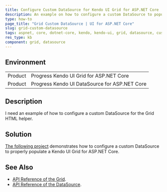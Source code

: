 ```yaml
---
title: Configure Custom DataSource for Kendo UI Grid for ASP.NET Core
description: An example on how to configure a custom DataSource to populate a Grid HTML helper.
type: how-to
page_title: "Grid Custom DataSource | UI for ASP.NET Core"
slug: grid-custom-datasource
tags: aspnet, core, dotnet-core, kendo, kendo-ui, grid, datasource, custom, custom-datasource
res_type: kb
component: grid, datasource
---
```


## Environment

<table>
 <tr>
  <td>Product</td>
  <td>Progress Kendo UI Grid for ASP.NET Core</td>
 </tr>
 <tr>
  <td>Product</td>
  <td>Progress Kendo UI DataSource for ASP.NET Core</td>
 </tr>
</table>


## Description

I need an example of how to configure a custom DataSource for the Grid HTML helper.

## Solution

[The following project](https://github.com/telerik/aspnet-core-examples/tree/master/grid/custom-data-source) demonstrates how to configure a custom DataSource to properly populate a Kendo UI Grid for ASP.NET Core.

## See Also

* [API Reference of the Grid](https://docs.telerik.com/kendo-ui/api/javascript/ui/grid).
* [API Reference of the DataSource](https://docs.telerik.com/kendo-ui/api/javascript/data/datasource).
